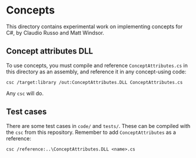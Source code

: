 # Concepts

This directory contains experimental work on implementing concepts for C#, by
Claudio Russo and Matt Windsor.

## Concept attributes DLL

To use concepts, you must compile and reference `ConceptAttributes.cs` in this
directory as an assembly, and reference it in any concept-using code:

```
csc /target:library /out:ConceptAttributes.DLL ConceptAttributes.cs
```

Any `csc` will do.

## Test cases

There are some test cases in `code/` and `tests/`.  These can be compiled with
the `csc` from this repository.  Remember to add `ConceptAttributes` as a
reference:

```
csc /reference:..\ConceptAttributes.DLL <name>.cs
```